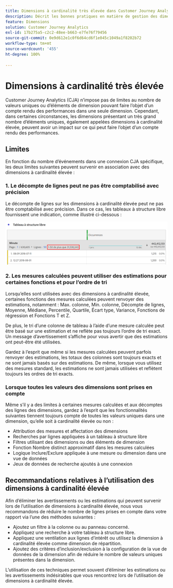 ```yaml
---
title: Dimensions à cardinalité très élevée dans Customer Journey Analytics
description: Décrit les bonnes pratiques en matière de gestion des dimensions à cardinalité élevée dans Customer Journey Analytics
feature: Dimensions
solution: Customer Journey Analytics
exl-id: 17b275a5-c2c2-48ee-b663-e7fe76f79456
source-git-commit: 0e9d612e1c0f6d64cd6f1e045c1049a1f8202b72
workflow-type: tm+mt
source-wordcount: '455'
ht-degree: 100%

---
```


# Dimensions à cardinalité très élevée

Customer Journey Analytics (CJA) nʼimpose pas de limites au nombre de valeurs uniques ou dʼéléments de dimension pouvant faire lʼobjet dʼun compte rendu des performances dans une seule dimension. Cependant, dans certaines circonstances, les dimensions présentant un très grand nombre dʼéléments uniques, également appelées dimensions à cardinalité élevée, peuvent avoir un impact sur ce qui peut faire lʼobjet dʼun compte rendu des performances.

## Limites

En fonction du nombre dʼévénements dans une connexion CJA spécifique, les deux limites suivantes peuvent survenir en association avec des dimensions à cardinalité élevée :

### 1. Le décompte de lignes peut ne pas être comptabilisé avec précision

Le décompte de lignes sur les dimensions à cardinalité élevée peut ne pas être comptabilisé avec précision. Dans ce cas, les tableaux à structure libre fournissent une indication, comme illustré ci-dessous :

![](assets/high-cardinality.png)

### 2. Les mesures calculées peuvent utiliser des estimations pour certaines fonctions et pour lʼordre de tri

Lorsquʼelles sont utilisées avec des dimensions à cardinalité élevée, certaines fonctions des mesures calculées peuvent renvoyer des estimations, notamment : Max. colonne, Min. colonne, Décompte de lignes, Moyenne, Médiane, Percentile, Quartile, Écart type, Variance, Fonctions de régression et Fonctions T et Z.

De plus, le tri dʼune colonne de tableau à lʼaide dʼune mesure calculée peut être basé sur une estimation et ne reflète pas toujours lʼordre de tri exact. Un message dʼavertissement sʼaffiche pour vous avertir que des estimations ont peut-être été utilisées.

Gardez à lʼesprit que même si les mesures calculées peuvent parfois renvoyer des estimations, les totaux des colonnes sont toujours exacts et ne sont jamais basés sur des estimations. De même, lorsque vous utilisez des mesures standard, les estimations ne sont jamais utilisées et reflètent toujours les ordres de tri exacts.

### Lorsque toutes les valeurs des dimensions sont prises en compte

Même sʼil y a des limites à certaines mesures calculées et aux décomptes des lignes des dimensions, gardez à lʼesprit que les fonctionnalités suivantes tiennent toujours compte de toutes les valeurs uniques dans une dimension, quʼelle soit à cardinalité élevée ou non :

* Attribution des mesures et affectation des dimensions
* Recherches par lignes appliquées à un tableau à structure libre
* Filtres utilisant des dimensions ou des éléments de dimension
* Fonction Nombre distinct approximatif dans les mesures calculées
* Logique Inclure/Exclure appliquée à une mesure ou dimension dans une vue de données
* Jeux de données de recherche ajoutés à une connexion

## Recommandations relatives à lʼutilisation des dimensions à cardinalité élevée

Afin dʼéliminer les avertissements ou les estimations qui peuvent survenir lors de lʼutilisation de dimensions à cardinalité élevée, nous vous recommandons de réduire le nombre de lignes prises en compte dans votre rapport via lʼune des méthodes suivantes :

* Ajoutez un filtre à la colonne ou au panneau concerné.
* Appliquez une recherche à votre tableau à structure libre.
* Appliquez une ventilation aux lignes dʼintérêt ou utilisez la dimension à cardinalité élevée comme dimension de répartition.
* Ajoutez des critères dʼinclusion/exclusion à la configuration de la vue de données de la dimension afin de réduire le nombre de valeurs uniques présentes dans la dimension.

Lʼutilisation de ces techniques permet souvent dʼéliminer les estimations ou les avertissements indésirables que vous rencontrez lors de lʼutilisation de dimensions à cardinalité élevée.
